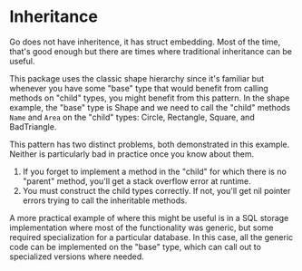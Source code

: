 # Inheritance

Go does not have inheritence, it has struct embedding. Most of the time, that's good enough but there are times where traditional inheritance can be useful.

This package uses the classic shape hierarchy since it's familiar but whenever you have some "base" type that would benefit from calling methods on "child" types, you might benefit from this pattern. In the shape example, the "base" type is Shape and we need to call the "child" methods `Name` and `Area` on the "child" types: Circle, Rectangle, Square, and BadTriangle.

This pattern has two distinct problems, both demonstrated in this example. Neither is particularly bad in practice once you know about them.

1. If you forget to implement a method in the "child" for which there is no "parent" method, you'll get a stack overflow error at runtime. 
2. You must construct the child types correctly. If not, you'll get nil pointer errors trying to call the inheritable methods.

A more practical example of where this might be useful is in a SQL storage implementation where most of the functionality was generic, but some required specialization for a particular database. In this case, all the generic code can be implemented on the "base" type, which can call out to specialized versions where needed.

